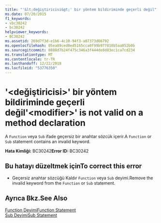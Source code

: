```yaml
---
title: "'&lt;değiştiricisi&gt;' bir yöntem bildiriminde geçerli değil"
ms.date: 07/20/2015
f1_keywords:
- vbc30242
- bc30242
helpviewer_keywords:
- BC30242
ms.assetid: 269d7f3d-e1b6-4c10-94f3-a07373d66792
ms.openlocfilehash: 05ea89ced8ed5165cca0f99b977818b5aa852b0b
ms.sourcegitcommit: 0888d7b24f475c346a3f444de8d83ec1ca7cd234
ms.translationtype: MT
ms.contentlocale: tr-TR
ms.lasthandoff: 12/22/2018
ms.locfileid: "53776350"
---
```

# <a name="ltmodifiergt-is-not-valid-on-a-method-declaration"></a><span data-ttu-id="50ede-102">'&lt;değiştiricisi&gt;' bir yöntem bildiriminde geçerli değil</span><span class="sxs-lookup"><span data-stu-id="50ede-102">'&lt;modifier&gt;' is not valid on a method declaration</span></span>
<span data-ttu-id="50ede-103">A `Function` veya `Sub` ifade geçersiz bir anahtar sözcük içerir.</span><span class="sxs-lookup"><span data-stu-id="50ede-103">A `Function` or `Sub` statement contains an invalid keyword.</span></span>  
  
 <span data-ttu-id="50ede-104">**Hata Kimliği:** BC30242</span><span class="sxs-lookup"><span data-stu-id="50ede-104">**Error ID:** BC30242</span></span>  
  
## <a name="to-correct-this-error"></a><span data-ttu-id="50ede-105">Bu hatayı düzeltmek için</span><span class="sxs-lookup"><span data-stu-id="50ede-105">To correct this error</span></span>  
  
-   <span data-ttu-id="50ede-106">Geçersiz anahtar sözcüğü Kaldır `Function` veya `Sub` deyimi.</span><span class="sxs-lookup"><span data-stu-id="50ede-106">Remove the invalid keyword from the `Function` or `Sub` statement.</span></span>  
  
## <a name="see-also"></a><span data-ttu-id="50ede-107">Ayrıca Bkz.</span><span class="sxs-lookup"><span data-stu-id="50ede-107">See Also</span></span>  
 [<span data-ttu-id="50ede-108">Function Deyimi</span><span class="sxs-lookup"><span data-stu-id="50ede-108">Function Statement</span></span>](../../visual-basic/language-reference/statements/function-statement.md)  
 [<span data-ttu-id="50ede-109">Sub Deyimi</span><span class="sxs-lookup"><span data-stu-id="50ede-109">Sub Statement</span></span>](../../visual-basic/language-reference/statements/sub-statement.md)
